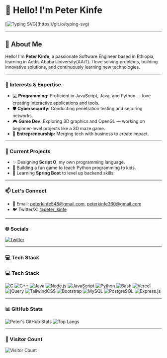 # 👋 Hello! I'm Peter Kinfe

[![Typing SVG](https://readme-typing-svg.herokuapp.com?color=00FF99&lines=Software+Engineer+learning+in+AAiT;Cybersecurity+and+Game+Dev+Explorer;Builder+of+Script+O+Language;Learning+Spring+Boot+%26+Loving+it!)](https://git.io/typing-svg)

---

## 💫 About Me

Hello! I'm **Peter Kinfe**, a passionate Software Engineer based in Ethiopia, learning in Addis Ababa University(AAiT). I love solving problems, building innovative solutions, and continuously learning new technologies.

---

### 🌟 Interests & Expertise

- 💻 **Programming:** Proficient in JavaScript, Java, and Python — love creating interactive applications and tools.
- 🛡️ **Cybersecurity:** Conducting penetration testing and securing networks.
- 🎮 **Game Dev:** Exploring 3D graphics and OpenGL — working on beginner-level projects like a 3D maze game.
- 🚀 **Entrepreneurship:** Merging tech with business to create impact.

---

### 🚀 Current Projects

- ✨ Designing **Script O**, my own programming language.
- 🧠 Building a fun game to teach Python programming to kids.
- 🌱 Learning **Spring Boot** to level up backend skills.

---

### 📫 Let's Connect

- 📧 Email: [peterkinfe548@gmail.com](mailto:peterkinfe548@gmail.com), [peterkinfe360@gmail.com](mailto:peterkinfe360@gmail.com)  
- 🐦 Twitter/X: [@peter_kinfe](https://twitter.com/peter_kinfe)

---

### 🌐 Socials

[![Twitter](https://img.shields.io/badge/Twitter-1DA1F2?style=for-the-badge&logo=twitter&logoColor=white)](https://twitter.com/peter_kinfe)

---

### 💻 Tech Stack

### 💻 Tech Stack

![C](https://img.shields.io/badge/C-00599C?style=flat-square&logo=c&logoColor=white)
![C++](https://img.shields.io/badge/C++-00599C?style=flat-square&logo=c%2B%2B&logoColor=white)
![Java](https://img.shields.io/badge/Java-007396?style=flat-square&logo=java&logoColor=white)
![Node.js](https://img.shields.io/badge/Node.js-339933?style=flat-square&logo=nodedotjs&logoColor=white)
![JavaScript](https://img.shields.io/badge/JavaScript-F7DF1E?style=flat-square&logo=javascript&logoColor=black)
![Python](https://img.shields.io/badge/Python-3776AB?style=flat-square&logo=python&logoColor=white)
![Bash](https://img.shields.io/badge/Bash-4EAA25?style=flat-square&logo=gnu-bash&logoColor=white)
![Vercel](https://img.shields.io/badge/Vercel-000000?style=flat-square&logo=vercel&logoColor=white)
![jQuery](https://img.shields.io/badge/jQuery-0769AD?style=flat-square&logo=jquery&logoColor=white)
![TailwindCSS](https://img.shields.io/badge/TailwindCSS-06B6D4?style=flat-square&logo=tailwind-css&logoColor=white)
![Bootstrap](https://img.shields.io/badge/Bootstrap-7952B3?style=flat-square&logo=bootstrap&logoColor=white)
![MySQL](https://img.shields.io/badge/MySQL-4479A1?style=flat-square&logo=mysql&logoColor=white)
![PostgreSQL](https://img.shields.io/badge/Postgres-336791?style=flat-square&logo=postgresql&logoColor=white)
![Express.js](https://img.shields.io/badge/Express.js-000000?style=flat-square&logo=express&logoColor=white)

---

### 📊 GitHub Stats

![Peter's GitHub Stats](https://github-readme-stats.vercel.app/api?username=p3ter-dev&show_icons=true&theme=radical)
![Top Langs](https://github-readme-stats.vercel.app/api/top-langs/?username=p3ter-dev&layout=compact&theme=radical)

---

### 👀 Visitor Count

![Visitor Count](https://komarev.com/ghpvc/?username=p3ter-dev&style=flat-square&color=brightgreen)
